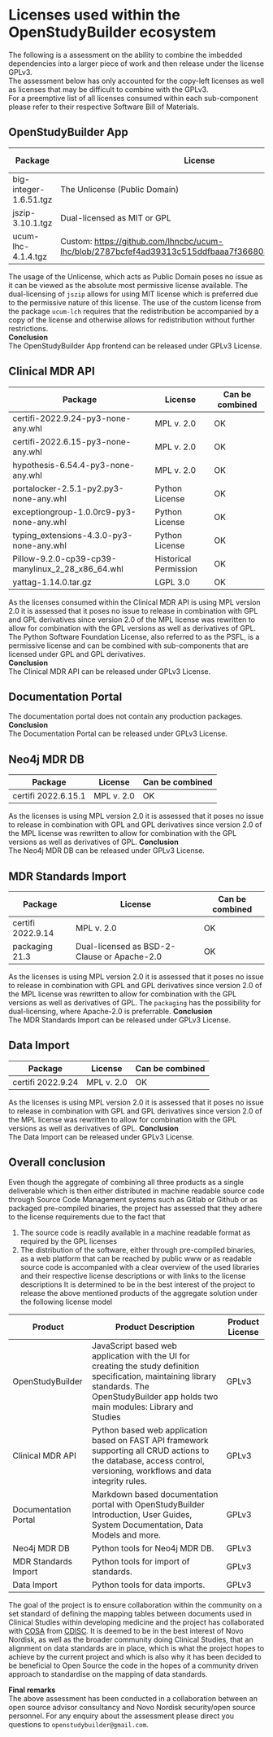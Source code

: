# Licenses used within the OpenStudyBuilder ecosystem
The following is a assessment on the ability to combine the imbedded dependencies into a larger piece of work and then release under the license GPLv3.  
The assessment below has only accounted for the copy-left licenses as well as licenses that may be difficult to combine with the GPLv3.  
For a preemptive list of all licenses consumed within each sub-component please refer to their respective Software Bill of Materials.

## OpenStudyBuilder App
| Package | License | Can be combined |
|---|---|-|
| big-integer-1.6.51.tgz | The Unlicense (Public Domain) | OK |
| jszip-3.10.1.tgz | Dual-licensed as MIT or GPL | OK |
| ucum-lhc-4.1.4.tgz | Custom: https://github.com/lhncbc/ucum-lhc/blob/2787bcfef4ad39313c515ddfbaaa7f3668035fb1/LICENSE.md | OK |

The usage of the Unlicense, which acts as Public Domain poses no issue as it can be viewed as the absolute most permissive license available.
The dual-licensing of `jszip` allows for using MIT license which is preferred due to the permissive nature of this license.
The use of the custom license from the package `ucum-lch` requires that the redistribution be accompanied by a copy of the license and otherwise allows for redistribution without further restrictions.  
**Conclusion**  
The OpenStudyBuilder App frontend can be released under GPLv3 License.


## Clinical MDR API
| Package | License | Can be combined |
|---|---|-|
| certifi-2022.9.24-py3-none-any.whl | MPL v. 2.0 | OK |
| certifi-2022.6.15-py3-none-any.whl | MPL v. 2.0 | OK |
| hypothesis-6.54.4-py3-none-any.whl | MPL v. 2.0 | OK |
| portalocker-2.5.1-py2.py3-none-any.whl | Python License | OK |
| exceptiongroup-1.0.0rc9-py3-none-any.whl | Python License | OK |
| typing_extensions-4.3.0-py3-none-any.whl | Python License | OK |
| Pillow-9.2.0-cp39-cp39-manylinux_2_28_x86_64.whl | Historical Permission | OK |
| yattag-1.14.0.tar.gz | LGPL 3.0 | OK |

As the licenses consumed within the Clinical MDR API is using MPL version 2.0 it is assessed that it poses no issue to release in combination with GPL and GPL derivatives since version 2.0 of the MPL license was rewritten to allow for combination with the GPL versions as well as derivatives of GPL.  
The Python Software Foundation License, also referred to as the PSFL, is a permissive license and can be combined with sub-components that are licensed under GPL and GPL derivatives.  
**Conclusion**  
The Clinical MDR API can be released under GPLv3 License.


## Documentation Portal
The documentation portal does not contain any production packages.
**Conclusion**  
The Documentation Portal can be released under GPLv3 License.

## Neo4j MDR DB
| Package | License | Can be combined |
|---|---|-|
| certifi 2022.6.15.1 | MPL v. 2.0 | OK |

As the licenses is using MPL version 2.0 it is assessed that it poses no issue to release in combination with GPL and GPL derivatives since version 2.0 of the MPL license was rewritten to allow for combination with the GPL versions as well as derivatives of GPL. 
**Conclusion**  
The Neo4j MDR DB can be released under GPLv3 License.

## MDR Standards Import
| Package | License | Can be combined |
|---|---|-|
| certifi 2022.9.14 | MPL v. 2.0 | OK |
| packaging 21.3 | Dual-licensed as BSD-2-Clause or Apache-2.0 | OK |

As the licenses is using MPL version 2.0 it is assessed that it poses no issue to release in combination with GPL and GPL derivatives since version 2.0 of the MPL license was rewritten to allow for combination with the GPL versions as well as derivatives of GPL. 
The `packaging` has the possibility for dual-licensing, where Apache-2.0 is preferrable.
**Conclusion**  
The MDR Standards Import can be released under GPLv3 License.

## Data Import
| Package | License | Can be combined |
|---|---|-|
| certifi 2022.9.24 | MPL v. 2.0 | OK |

As the licenses is using MPL version 2.0 it is assessed that it poses no issue to release in combination with GPL and GPL derivatives since version 2.0 of the MPL license was rewritten to allow for combination with the GPL versions as well as derivatives of GPL. 
**Conclusion**  
The Data Import can be released under GPLv3 License.


## Overall conclusion
Even though the aggregate of combining all three products as a single deliverable which is then either distributed in machine readable source code through Source Code Management systems such as Gitlab or Github or as packaged pre-compiled binaries, the project has assessed that they adhere to the license requirements due to the fact that  
1. The source code is readily available in a machine readable format as required by the GPL licenses
1. The distribution of the software, either through pre-compiled binaries, as a web platform that can be reached by public www or as readable source code is accompanied with a clear overview of the used libraries and their respective license descriptions or with links to the license descriptions
It is determined to be in the best interest of the project to release the above mentioned products of the aggregate solution under the following license model  

| Product | Product Description | Product License |
|--|------|--|
| OpenStudyBuilder | JavaScript based web application with the UI for creating the study definition specification, maintaining library standards. The OpenStudyBuilder app holds two main modules: Library and Studies | GPLv3 |
| Clinical MDR API | Python based web application based on FAST API framework supporting all CRUD actions to the database, access control, versioning, workflows and data integrity rules. | GPLv3 |
| Documentation Portal | Markdown based documentation portal with OpenStudyBuilder Introduction, User Guides, System Documentation, Data Models and more. | GPLv3 |
| Neo4j MDR DB | Python tools for Neo4j MDR DB. | GPLv3 |
| MDR Standards Import | Python tools for import of standards. | GPLv3 |
| Data Import | Python tools for data imports. | GPLv3 |

The goal of the project is to ensure collaboration within the community on a set standard of defining the mapping tables between documents used in Clinical Studies within developing medicine and the project has collaborated with [COSA](https://www.cdisc.org/cosa) from [CDISC](https://www.cdisc.org/about). It is deemed to be in the best interest of Novo Nordisk, as well as the broader community doing Clinical Studies, that an alignment on data standards are in place, which is what the project hopes to achieve by the current project and which is also why it has been decided to be beneficial to Open Source the code in the hopes of a community driven approach to standardise on the mapping of data standards.  

**Final remarks**  
The above assessment has been conducted in a collaboration between an open source advisor consultancy and Novo Nordisk security/open source personnel. For any enquiry about the assessment please direct you questions to `openstudybuilder@gmail.com`.